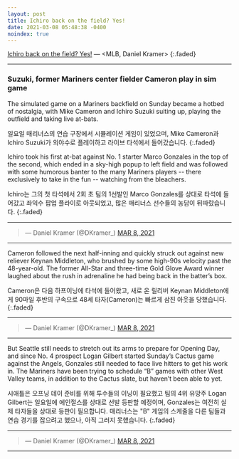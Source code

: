 ```yaml
---
layout: post
title: Ichiro back on the field? Yes!
date: 2021-03-08 05:48:38 -0400
noindex: true
---
```


[Ichiro back on the field? Yes!](https://www.mlb.com/news/ichiro-suzuki-mike-cameron-play-in-sim-game) &mdash; <MLB, Daniel Kramer>
{:.faded}

---

### Suzuki, former Mariners center fielder Cameron play in sim game

The simulated game on a Mariners backfield on Sunday became a hotbed of nostalgia, with Mike Cameron and Ichiro Suzuki suiting up, playing the outfield and taking live at-bats.

일요일 매리너스의 연습 구장에서 시뮬레이션 게임이 있었으며, Mike Cameron과 Ichiro Suzuki가 외야수로 플레이하고 라이브 타석에서 들어갔습니다.
{:.faded}

Ichiro took his first at-bat against No. 1 starter Marco Gonzales in the top of the second, which ended in a sky-high popup to left field and was followed with some humorous banter to the many Mariners players -- there exclusively to take in the fun -- watching from the bleachers.

Ichiro는 그의 첫 타석에서 2회 초 팀의 1선발인 Marco Gonzales를 상대로 타석에 들어갔고 좌익수 팝업 플라이로 아웃되었고, 많은 매리너스 선수들의 농담이 뒤따랐습니다.
{:.faded}

---

<script async src="//platform.twitter.com/widgets.js" charset="utf-8"></script>
<blockquote class="twitter-tweet" data-lang="en">
  &mdash; Daniel Kramer (@DKramer_)
  <a href="https://twitter.com/DKramer_/status/1368630091660423169">MAR 8, 2021</a>
</blockquote>

---

Cameron followed the next half-inning and quickly struck out against new reliever Keynan Middleton, who brushed by some high-90s velocity past the 48-year-old. The former All-Star and three-time Gold Glove Award winner laughed about the rush in adrenaline he had being back in the batter’s box.

Cameron은 다음 하프이닝에 타석에 들어왔고, 새로 온 릴리버 Keynan Middleton에게 90마일 후반의 구속으로 48세 타자(Cameron)는 빠르게 삼진 아웃을 당했습니다.
{:.faded}

---

<script async src="//platform.twitter.com/widgets.js" charset="utf-8"></script>
<blockquote class="twitter-tweet" data-lang="en">
  &mdash; Daniel Kramer (@DKramer_)
  <a href="https://twitter.com/DKramer_/status/1368631336357928960">MAR 8, 2021</a>
</blockquote>

---

But Seattle still needs to stretch out its arms to prepare for Opening Day, and since No. 4 prospect Logan Gilbert started Sunday’s Cactus game against the Angels, Gonzales still needed to face live hitters to get his work in. The Mariners have been trying to schedule “B” games with other West Valley teams, in addition to the Cactus slate, but haven’t been able to yet.

시애틀은 오프닝 데이 준비를 위해 투수들의 이닝이 필요했고 팀의 4위 유망주 Logan Gilbert는 일요일에 에인절스를 상대로 선발 등판할 예정이며, Gonzales는 여전히 실제 타자들을 상대로 등판이 필요합니다. 매리너스는 "B" 게임의 스케줄을 다른 팀들과 연습 경기를 잡으려고 했으나, 아직 그러지 못했습니다.
{:.faded}

---

<script async src="//platform.twitter.com/widgets.js" charset="utf-8"></script>
<blockquote class="twitter-tweet" data-lang="en">
  &mdash; Daniel Kramer (@DKramer_)
  <a href="https://twitter.com/DKramer_/status/1368627043819134977">MAR 8, 2021</a>
</blockquote>

---
